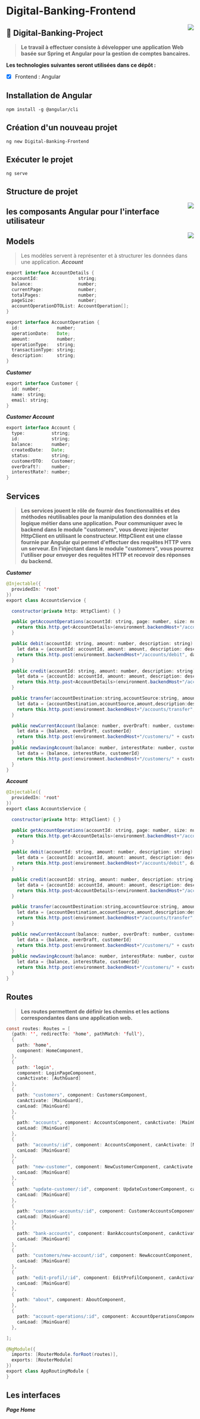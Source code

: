 # Digital-Banking-Frontend

<img src="https://github.com/Akasmiou-ouassima/Digital-Banking-Project/blob/main/Les%20images/icon.png" align="right" />

 ## 🔗  Digital-Banking-Project


>**Le travail à effectuer consiste à développer une application Web basée sur Spring et Angular pour la gestion de comptes bancaires.**
 
 **Les technologies suivantes seront utilisées dans ce dépôt :**
- [x] Frontend : Angular

## Installation de Angular
``` 
npm install -g @angular/cli
```

## Création d'un nouveau projet
``` 
ng new Digital-Banking-Frontend
```
## Exécuter le projet
```
ng serve
```
## Structure de projet

<img src="structure.jpg" align="right" />

##  les composants Angular pour l'interface utilisateur
<img src="composants.jpg" align="right" />

## Models 

>Les modèles servent à représenter et à structurer les données dans une application.
_**Account**_
```java
export interface AccountDetails {
  accountId:               string;
  balance:                 number;
  currentPage:             number;
  totalPages:              number;
  pageSize:                number;
  accountOperationDTOList: AccountOperation[];
}

export interface AccountOperation {
  id:              number;
  operationDate:   Date;
  amount:          number;
  operationType:   string;
  transactionType: string;
  description:     string;
}
```
_**Customer**_
```java
export interface Customer {
  id: number;
  name: string;
  email: string;
}
```
_**Customer Account**_
```java
export interface Account {
  type:          string;
  id:            string;
  balance:       number;
  createdDate:   Date;
  status:        string;
  customerDTO:   Customer;
  overDraft?:    number;
  interestRate?: number;
}
```
## Services 
>**Les services jouent le rôle de fournir des fonctionnalités et des méthodes réutilisables pour la manipulation des données et la logique métier dans une application.**
>**Pour communiquer avec le backend dans le module "customers", vous devez injecter HttpClient en utilisant le constructeur. HttpClient est une classe fournie par Angular qui permet d'effectuer des requêtes HTTP vers un serveur. 
>En l'injectant dans le module "customers", vous pourrez l'utiliser pour envoyer des requêtes HTTP et recevoir des réponses du backend.**

_**Customer**_

```java
@Injectable({
  providedIn: 'root'
})
export class AccountsService {

  constructor(private http: HttpClient) { }

  public getAccountOperations(accountId: string, page: number, size: number): Observable<AccountDetails> {
    return this.http.get<AccountDetails>(environment.backendHost+"/accounts/" + accountId + "/pageOperations?page=" + page + "&size=" + size);
  }

  public debit(accountId: string, amount: number, description: string) {
    let data = {accountId: accountId, amount: amount, description: description}
    return this.http.post(environment.backendHost+"/accounts/debit", data);
  }

  public credit(accountId: string, amount: number, description: string) {
    let data = {accountId: accountId, amount: amount, description: description}
    return this.http.post<AccountDetails>(environment.backendHost+"/accounts/credit", data);
  }

  public transfer(accountDestination:string,accountSource:string, amount: number, description: string) {
    let data = {accountDestination,accountSource,amount,description:description}
    return this.http.post(environment.backendHost+"/accounts/transfer", data);
  }

  public newCurrentAccount(balance: number, overDraft: number, customerId: number) {
    let data = {balance, overDraft, customerId}
    return this.http.post(environment.backendHost+"/customers/" + customerId +"/current-accounts?overDraft=" + overDraft + "&initialBalance=" + balance , data);
  }
  public newSavingAccount(balance: number, interestRate: number, customerId: number) {
    let data = {balance, interestRate, customerId}
    return this.http.post(environment.backendHost+"/customers/" + customerId +"/saving-accounts?interestRate=" + interestRate + "&initialBalance=" + balance , data);
  }
}
```
_**Account**_

```java
@Injectable({
  providedIn: 'root'
})
export class AccountsService {

  constructor(private http: HttpClient) { }

  public getAccountOperations(accountId: string, page: number, size: number): Observable<AccountDetails> {
    return this.http.get<AccountDetails>(environment.backendHost+"/accounts/" + accountId + "/pageOperations?page=" + page + "&size=" + size);
  }

  public debit(accountId: string, amount: number, description: string) {
    let data = {accountId: accountId, amount: amount, description: description}
    return this.http.post(environment.backendHost+"/accounts/debit", data);
  }

  public credit(accountId: string, amount: number, description: string) {
    let data = {accountId: accountId, amount: amount, description: description}
    return this.http.post<AccountDetails>(environment.backendHost+"/accounts/credit", data);
  }

  public transfer(accountDestination:string,accountSource:string, amount: number, description: string) {
    let data = {accountDestination,accountSource,amount,description:description}
    return this.http.post(environment.backendHost+"/accounts/transfer", data);
  }

  public newCurrentAccount(balance: number, overDraft: number, customerId: number) {
    let data = {balance, overDraft, customerId}
    return this.http.post(environment.backendHost+"/customers/" + customerId +"/current-accounts?overDraft=" + overDraft + "&initialBalance=" + balance , data);
  }
  public newSavingAccount(balance: number, interestRate: number, customerId: number) {
    let data = {balance, interestRate, customerId}
    return this.http.post(environment.backendHost+"/customers/" + customerId +"/saving-accounts?interestRate=" + interestRate + "&initialBalance=" + balance , data);
  }
}
```
## Routes
>**Les routes permettent de définir les chemins et les actions correspondantes dans une application web.**

```java
const routes: Routes = [
  {path: '', redirectTo: 'home', pathMatch: 'full'},
  {
    path: 'home',
    component: HomeComponent,
  },
  {
    path: 'login',
    component: LoginPageComponent,
    canActivate: [AuthGuard]
  },
  {
    path: "customers", component: CustomersComponent,
    canActivate: [MainGuard],
    canLoad: [MainGuard]
  },
  {
    path: "accounts", component: AccountsComponent, canActivate: [MainGuard],
    canLoad: [MainGuard]
  },
  {
    path: "accounts/:id", component: AccountsComponent, canActivate: [MainGuard],
    canLoad: [MainGuard]
  },
  {
    path: "new-customer", component: NewCustomerComponent, canActivate: [MainGuard],
    canLoad: [MainGuard]
  },
  {
    path: "update-customer/:id", component: UpdateCustomerComponent, canActivate: [MainGuard],
    canLoad: [MainGuard]
  },
  {
    path: "customer-accounts/:id", component: CustomerAccountsComponent, canActivate: [MainGuard],
    canLoad: [MainGuard]
  },
  {
    path: "bank-accounts", component: BankAccountsComponent, canActivate: [MainGuard],
    canLoad: [MainGuard]
  },
  {
    path: "customers/new-account/:id", component: NewAccountComponent, canActivate: [MainGuard],
    canLoad: [MainGuard]
  },
  {
    path: "edit-profil/:id", component: EditProfilComponent, canActivate: [MainGuard],
    canLoad: [MainGuard]
  },
  {
    path: "about", component: AboutComponent,
  },
  {
    path: "account-operations/:id", component: AccountOperationsComponent,canActivate: [MainGuard],
    canLoad: [MainGuard]
  },

];

@NgModule({
  imports: [RouterModule.forRoot(routes)],
  exports: [RouterModule]
})
export class AppRoutingModule {
}
```
## Les interfaces

_**Page Home**_


